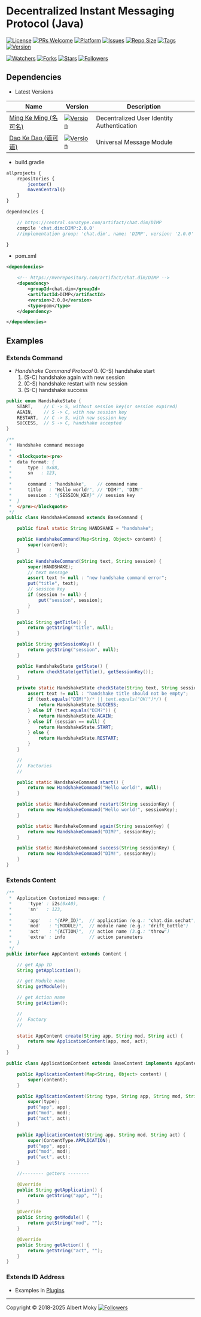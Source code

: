 # Decentralized Instant Messaging Protocol (Java)

[![License](https://img.shields.io/github/license/dimchat/core-java)](https://github.com/dimchat/core-java/blob/master/LICENSE)
[![PRs Welcome](https://img.shields.io/badge/PRs-welcome-brightgreen.svg)](https://github.com/dimchat/core-java/pulls)
[![Platform](https://img.shields.io/badge/Platform-Java%208-brightgreen.svg)](https://github.com/dimchat/core-java/wiki)
[![Issues](https://img.shields.io/github/issues/dimchat/core-java)](https://github.com/dimchat/core-java/issues)
[![Repo Size](https://img.shields.io/github/repo-size/dimchat/core-java)](https://github.com/dimchat/core-java/archive/refs/heads/master.zip)
[![Tags](https://img.shields.io/github/tag/dimchat/core-java)](https://github.com/dimchat/core-java/tags)
[![Version](https://img.shields.io/maven-central/v/chat.dim/DIMP)](https://mvnrepository.com/artifact/chat.dim/DIMP)

[![Watchers](https://img.shields.io/github/watchers/dimchat/core-java)](https://github.com/dimchat/core-java/watchers)
[![Forks](https://img.shields.io/github/forks/dimchat/core-java)](https://github.com/dimchat/core-java/forks)
[![Stars](https://img.shields.io/github/stars/dimchat/core-java)](https://github.com/dimchat/core-java/stargazers)
[![Followers](https://img.shields.io/github/followers/dimchat)](https://github.com/orgs/dimchat/followers)

## Dependencies

* Latest Versions

| Name | Version | Description |
|------|---------|-------------|
| [Ming Ke Ming (名可名)](https://github.com/dimchat/mkm-java) | [![Version](https://img.shields.io/maven-central/v/chat.dim/MingKeMing)](https://mvnrepository.com/artifact/chat.dim/MingKeMing) | Decentralized User Identity Authentication |
| [Dao Ke Dao (道可道)](https://github.com/dimchat/dkd-java) | [![Version](https://img.shields.io/maven-central/v/chat.dim/DaoKeDao)](https://mvnrepository.com/artifact/chat.dim/DaoKeDao) | Universal Message Module |

* build.gradle

```javascript
allprojects {
    repositories {
        jcenter()
        mavenCentral()
    }
}

dependencies {

    // https://central.sonatype.com/artifact/chat.dim/DIMP
    compile 'chat.dim:DIMP:2.0.0'
    //implementation group: 'chat.dim', name: 'DIMP', version: '2.0.0'

}
```

* pom.xml

```xml
<dependencies>

    <!-- https://mvnrepository.com/artifact/chat.dim/DIMP -->
    <dependency>
        <groupId>chat.dim</groupId>
        <artifactId>DIMP</artifactId>
        <version>2.0.0</version>
        <type>pom</type>
    </dependency>

</dependencies>
```

## Examples

### Extends Command

* _Handshake Command Protocol_
  0. (C-S) handshake start
  1. (S-C) handshake again with new session
  2. (C-S) handshake restart with new session
  3. (S-C) handshake success

```java
public enum HandshakeState {
    START,    // C -> S, without session key(or session expired)
    AGAIN,    // S -> C, with new session key
    RESTART,  // C -> S, with new session key
    SUCCESS,  // S -> C, handshake accepted
}

/**
 *  Handshake command message
 *
 *  <blockquote><pre>
 *  data format: {
 *      type : 0x88,
 *      sn   : 123,
 *
 *      command : "handshake",    // command name
 *      title   : "Hello world!", // "DIM?", "DIM!"
 *      session : "{SESSION_KEY}" // session key
 *  }
 *  </pre></blockquote>
 */
public class HandshakeCommand extends BaseCommand {

    public final static String HANDSHAKE = "handshake";

    public HandshakeCommand(Map<String, Object> content) {
        super(content);
    }

    public HandshakeCommand(String text, String session) {
        super(HANDSHAKE);
        // text message
        assert text != null : "new handshake command error";
        put("title", text);
        // session key
        if (session != null) {
            put("session", session);
        }
    }

    public String getTitle() {
        return getString("title", null);
    }

    public String getSessionKey() {
        return getString("session", null);
    }

    public HandshakeState getState() {
        return checkState(getTitle(), getSessionKey());
    }

    private static HandshakeState checkState(String text, String session) {
        assert text != null : "handshake title should not be empty";
        if (text.equals("DIM!")/* || text.equals("OK!")*/) {
            return HandshakeState.SUCCESS;
        } else if (text.equals("DIM?")) {
            return HandshakeState.AGAIN;
        } else if (session == null) {
            return HandshakeState.START;
        } else {
            return HandshakeState.RESTART;
        }
    }

    //
    //  Factories
    //

    public static HandshakeCommand start() {
        return new HandshakeCommand("Hello world!", null);
    }

    public static HandshakeCommand restart(String sessionKey) {
        return new HandshakeCommand("Hello world!", sessionKey);
    }

    public static HandshakeCommand again(String sessionKey) {
        return new HandshakeCommand("DIM?", sessionKey);
    }

    public static HandshakeCommand success(String sessionKey) {
        return new HandshakeCommand("DIM!", sessionKey);
    }
}
```

### Extends Content

```java
/**
 *  Application Customized message: {
 *      'type' : i2s(0xA0),
 *      'sn'   : 123,
 *
 *      'app'   : "{APP_ID}",  // application (e.g.: "chat.dim.sechat")
 *      'mod'   : "{MODULE}",  // module name (e.g.: "drift_bottle")
 *      'act'   : "{ACTION}",  // action name (3.g.: "throw")
 *      'extra' : info         // action parameters
 *  }
 */
public interface AppContent extends Content {

    // get App ID
    String getApplication();

    // get Module name
    String getModule();

    // get Action name
    String getAction();

    //
    //  Factory
    //

    static AppContent create(String app, String mod, String act) {
        return new ApplicationContent(app, mod, act);
    }
}

public class ApplicationContent extends BaseContent implements AppContent {

    public ApplicationContent(Map<String, Object> content) {
        super(content);
    }

    public ApplicationContent(String type, String app, String mod, String act) {
        super(type);
        put("app", app);
        put("mod", mod);
        put("act", act);
    }

    public ApplicationContent(String app, String mod, String act) {
        super(ContentType.APPLICATION);
        put("app", app);
        put("mod", mod);
        put("act", act);
    }

    //-------- getters --------

    @Override
    public String getApplication() {
        return getString("app", "");
    }

    @Override
    public String getModule() {
        return getString("mod", "");
    }

    @Override
    public String getAction() {
        return getString("act", "");
    }
}

```

### Extends ID Address

* Examples in [Plugins](https://mvnrepository.com/artifact/chat.dim/Plugins)

----

Copyright &copy; 2018-2025 Albert Moky
[![Followers](https://img.shields.io/github/followers/moky)](https://github.com/moky?tab=followers)